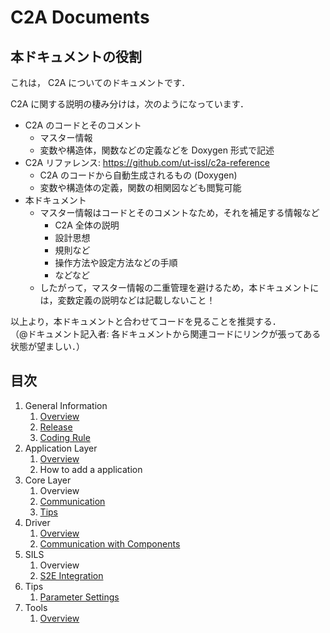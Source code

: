 # C2A Documents

## 本ドキュメントの役割
これは， C2A についてのドキュメントです．

C2A に関する説明の棲み分けは，次のようになっています．

- C2A のコードとそのコメント
    - マスター情報
    - 変数や構造体，関数などの定義などを Doxygen 形式で記述
- C2A リファレンス: https://github.com/ut-issl/c2a-reference
    - C2A のコードから自動生成されるもの (Doxygen)
    - 変数や構造体の定義，関数の相関図なども閲覧可能
- 本ドキュメント
    - マスター情報はコードとそのコメントなため，それを補足する情報など
        - C2A 全体の説明
        - 設計思想
        - 規則など
        - 操作方法や設定方法などの手順
        - などなど
    - したがって，マスター情報の二重管理を避けるため，本ドキュメントには，変数定義の説明などは記載しないこと！

以上より，本ドキュメントと合わせてコードを見ることを推奨する．  
（@ドキュメント記入者: 各ドキュメントから関連コードにリンクが張ってある状態が望ましい．）


## 目次

1. General Information
    1. [Overview](./General/overview.md)
    1. [Release](./General/release.md)
    1. [Coding Rule](./General/coding_rule.md)
1. Application Layer
    1. [Overview](./Application/overview.md)
    1. How to add a application
1. Core Layer
    1. Overview
    1. [Communication](./Core/communication.md)
    1. [Tips](./Core/tips.md)
1. Driver
    1. [Overview](./Driver/overview.md)
    1. [Communication with Components](./Driver/communication_with_components.md)
1. SILS
    1. Overview
    1. [S2E Integration](./Sils/s2e_integration.md)
1. Tips
    1. [Parameter Settings](./Tips/parameter_settings.md)
1. Tools
    1. [Overview](./Tools/overview.md)
